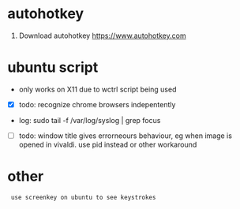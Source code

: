 # autohotkey

1. Download autohotkey https://www.autohotkey.com

# ubuntu script
- only works on X11 due to wctrl script being used
- [x] todo: recognize chrome browsers indepentently
- log: sudo tail -f /var/log/syslog | grep focus
- [ ] todo: window title gives errorneours behaviour, eg when image is opened in  vivaldi. use pid instead or other workaround

# other
     use screenkey on ubuntu to see keystrokes
     


